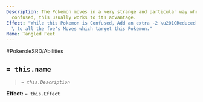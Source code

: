 ```yaml
---
Description: The Pokemon moves in a very strange and particular way when dizzy or
  confused, this usually works to its advantage.
Effect: "While this Pokemon is Confused, Add an extra -2 \u201CReduced Accuracy\u201D\
  \ to all the foe's Moves which target this Pokemon."
Name: Tangled Feet
---
```


#PokeroleSRD/Abilities

## `= this.name`

> *`= this.Description`*

**Effect:** `= this.Effect`
